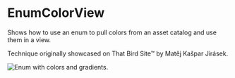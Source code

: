 #  EnumColorView

Shows how to use an enum to pull colors from an asset catalog and use them in a view.

Technique originally showcased on That Bird Site™ by Matěj Kašpar Jirásek.

![Enum with colors and gradients.](https://github.com/deirdresm/EnumColorView/raw/main/Mat&#282;jEnumTrick.png?raw=true)
